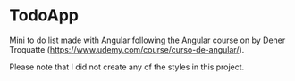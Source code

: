 # TodoApp

Mini to do list made with Angular following the Angular course on by Dener Troquatte (https://www.udemy.com/course/curso-de-angular/).

Please note that I did not create any of the styles in this project.